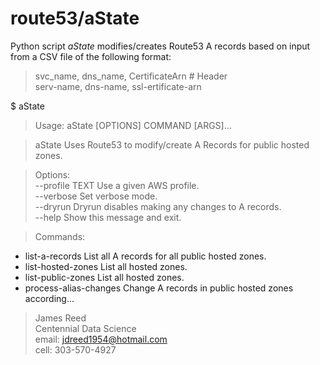 # route53/aState

Python script _aState_ modifies/creates Route53 A records based on input from a CSV file of the following format:

> svc_name, dns_name, CertificateArn  #  Header  
serv-name, dns-name, ssl-ertificate-arn




 $ aState

>Usage: aState [OPTIONS] COMMAND [ARGS]...

>  aState Uses Route53 to modify/create A Records for public hosted zones.

> Options:  
  --profile TEXT  Use a given AWS profile.  
  --verbose       Set verbose mode.  
  --dryrun        Dryrun disables making any changes to A   records.  
  --help          Show this message and exit.  

> Commands:
   * list-a-records         List all A records for all public  hosted zones.  
* list-hosted-zones      List all hosted zones.  
* list-public-zones      List all hosted zones.  
* process-alias-changes  Change A records in public hosted   zones according...


> James Reed     
    Centennial Data Science           
 email: jdreed1954@hotmail.com  
 cell: 303-570-4927  
       


